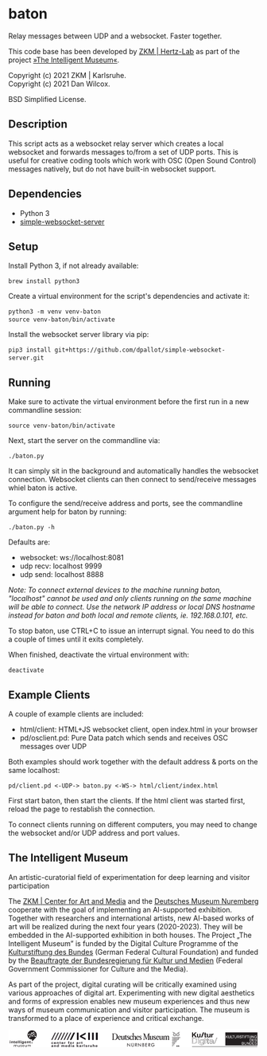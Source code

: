 baton
=====

Relay messages between UDP and a websocket. Faster together.

This code base has been developed by [ZKM | Hertz-Lab](https://zkm.de/en/about-the-zkm/organization/hertz-lab) as part of the project [»The Intelligent Museum«](#the-intelligent-museum). 

Copyright (c) 2021 ZKM | Karlsruhe.  
Copyright (c) 2021 Dan Wilcox.  

BSD Simplified License.

Description
-----------

This script acts as a websocket relay server which creates a local websocket and forwards messages to/from a set of UDP ports. This is useful for creative coding tools which work with OSC (Open Sound Control) messages natively, but do not have built-in websocket support.

Dependencies
------------

  * Python 3
  * [simple-websocket-server](https://github.com/dpallot/simple-websocket-server)

Setup
-----

Install Python 3, if not already available:

```shell
brew install python3
```

Create a virtual environment for the script's dependencies and activate it:

```shell
python3 -m venv venv-baton
source venv-baton/bin/activate
```

Install the websocket server library via pip:

```shell
pip3 install git+https://github.com/dpallot/simple-websocket-server.git
```

Running
-------

Make sure to activate the virtual environment before the first run in a new commandline session:

    source venv-baton/bin/activate

Next, start the server on the commandline via:

    ./baton.py

It can simply sit in the background and automatically handles the websocket connection. Websocket clients can then connect to send/receive messages whiel baton is active.

To configure the send/receive address and ports, see the commandline argument help for baton by running:

    ./baton.py -h

Defaults are:

* websocket: ws://localhost:8081
* udp recv: localhost 9999
* udp send: localhost 8888

_Note: To connect external devices to the machine running baton, "localhost" cannot be used and only clients running on the same machine will be able to connect. Use the network IP address or local DNS hostname instead for baton and both local and remote clients, ie. 192.168.0.101, etc._ 

To stop baton, use CTRL+C to issue an interrupt signal. You need to do this a couple of times until it exits completely.

When finished, deactivate the virtual environment with:

    deactivate

Example Clients
---------------

A couple of example clients are included:

* html/client: HTML+JS websocket client, open index.html in your browser
* pd/osclient.pd: Pure Data patch which sends and receives OSC messages over UDP 

Both examples should work together with the default address & ports on the same localhost:

    pd/client.pd <-UDP-> baton.py <-WS-> html/client/index.html

First start baton, then start the clients. If the html client was started first, reload the page to restablish the connection.

To connect clients running on different computers, you may need to change the websocket and/or UDP address and port values.

The Intelligent Museum
----------------------

An artistic-curatorial field of experimentation for deep learning and visitor participation

The [ZKM | Center for Art and Media](https://zkm.de/en) and the [Deutsches Museum Nuremberg](https://www.deutsches-museum.de/en/nuernberg/information/) cooperate with the goal of implementing an AI-supported exhibition. Together with researchers and international artists, new AI-based works of art will be realized during the next four years (2020-2023).  They will be embedded in the AI-supported exhibition in both houses. The Project „The Intelligent Museum” is funded by the Digital Culture Programme of the [Kulturstiftung des Bundes](https://www.kulturstiftung-des-bundes.de/en) (German Federal Cultural Foundation) and funded by the [Beauftragte der Bundesregierung für Kultur und Medien](https://www.bundesregierung.de/breg-de/bundesregierung/staatsministerin-fuer-kultur-und-medien) (Federal Government Commissioner for Culture and the Media).

As part of the project, digital curating will be critically examined using various approaches of digital art. Experimenting with new digital aesthetics and forms of expression enables new museum experiences and thus new ways of museum communication and visitor participation. The museum is transformed to a place of experience and critical exchange.

![Logo](media/Logo_ZKM_DMN_KSB.png)
